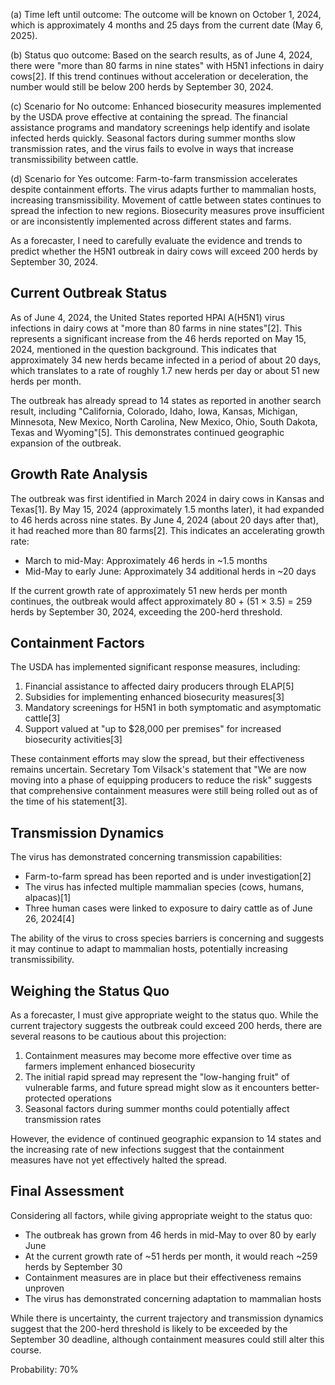 (a) Time left until outcome: The outcome will be known on October 1, 2024, which is approximately 4 months and 25 days from the current date (May 6, 2025).

(b) Status quo outcome: Based on the search results, as of June 4, 2024, there were "more than 80 farms in nine states" with H5N1 infections in dairy cows[2]. If this trend continues without acceleration or deceleration, the number would still be below 200 herds by September 30, 2024.

(c) Scenario for No outcome: Enhanced biosecurity measures implemented by the USDA prove effective at containing the spread. The financial assistance programs and mandatory screenings help identify and isolate infected herds quickly. Seasonal factors during summer months slow transmission rates, and the virus fails to evolve in ways that increase transmissibility between cattle.

(d) Scenario for Yes outcome: Farm-to-farm transmission accelerates despite containment efforts. The virus adapts further to mammalian hosts, increasing transmissibility. Movement of cattle between states continues to spread the infection to new regions. Biosecurity measures prove insufficient or are inconsistently implemented across different states and farms.

As a forecaster, I need to carefully evaluate the evidence and trends to predict whether the H5N1 outbreak in dairy cows will exceed 200 herds by September 30, 2024.

## Current Outbreak Status

As of June 4, 2024, the United States reported HPAI A(H5N1) virus infections in dairy cows at "more than 80 farms in nine states"[2]. This represents a significant increase from the 46 herds reported on May 15, 2024, mentioned in the question background. This indicates that approximately 34 new herds became infected in a period of about 20 days, which translates to a rate of roughly 1.7 new herds per day or about 51 new herds per month.

The outbreak has already spread to 14 states as reported in another search result, including "California, Colorado, Idaho, Iowa, Kansas, Michigan, Minnesota, New Mexico, North Carolina, New Mexico, Ohio, South Dakota, Texas and Wyoming"[5]. This demonstrates continued geographic expansion of the outbreak.

## Growth Rate Analysis

The outbreak was first identified in March 2024 in dairy cows in Kansas and Texas[1]. By May 15, 2024 (approximately 1.5 months later), it had expanded to 46 herds across nine states. By June 4, 2024 (about 20 days after that), it had reached more than 80 farms[2]. This indicates an accelerating growth rate:
- March to mid-May: Approximately 46 herds in ~1.5 months
- Mid-May to early June: Approximately 34 additional herds in ~20 days

If the current growth rate of approximately 51 new herds per month continues, the outbreak would affect approximately 80 + (51 × 3.5) = 259 herds by September 30, 2024, exceeding the 200-herd threshold.

## Containment Factors

The USDA has implemented significant response measures, including:
1. Financial assistance to affected dairy producers through ELAP[5]
2. Subsidies for implementing enhanced biosecurity measures[3]
3. Mandatory screenings for H5N1 in both symptomatic and asymptomatic cattle[3]
4. Support valued at "up to $28,000 per premises" for increased biosecurity activities[3]

These containment efforts may slow the spread, but their effectiveness remains uncertain. Secretary Tom Vilsack's statement that "We are now moving into a phase of equipping producers to reduce the risk" suggests that comprehensive containment measures were still being rolled out as of the time of his statement[3].

## Transmission Dynamics

The virus has demonstrated concerning transmission capabilities:
- Farm-to-farm spread has been reported and is under investigation[2]
- The virus has infected multiple mammalian species (cows, humans, alpacas)[1]
- Three human cases were linked to exposure to dairy cattle as of June 26, 2024[4]

The ability of the virus to cross species barriers is concerning and suggests it may continue to adapt to mammalian hosts, potentially increasing transmissibility.

## Weighing the Status Quo

As a forecaster, I must give appropriate weight to the status quo. While the current trajectory suggests the outbreak could exceed 200 herds, there are several reasons to be cautious about this projection:

1. Containment measures may become more effective over time as farmers implement enhanced biosecurity
2. The initial rapid spread may represent the "low-hanging fruit" of vulnerable farms, and future spread might slow as it encounters better-protected operations
3. Seasonal factors during summer months could potentially affect transmission rates

However, the evidence of continued geographic expansion to 14 states and the increasing rate of new infections suggest that the containment measures have not yet effectively halted the spread.

## Final Assessment

Considering all factors, while giving appropriate weight to the status quo:
- The outbreak has grown from 46 herds in mid-May to over 80 by early June
- At the current growth rate of ~51 herds per month, it would reach ~259 herds by September 30
- Containment measures are in place but their effectiveness remains unproven
- The virus has demonstrated concerning adaptation to mammalian hosts

While there is uncertainty, the current trajectory and transmission dynamics suggest that the 200-herd threshold is likely to be exceeded by the September 30 deadline, although containment measures could still alter this course.

Probability: 70%